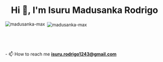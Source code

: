 <h1 align="center">Hi 👋, I'm Isuru Madusanka Rodrigo</h1>

<p><img align="left" src="https://github-readme-stats.vercel.app/api/top-langs?username=madusanka-max&theme=vue-dark&show_icons=true&locale=en&layout=compact" alt="madusanka-max" /></p>
<p>&nbsp;<img align="center" src="https://github-readme-stats.vercel.app/api?username=madusanka-max&theme=vue-dark&show_icons=true&locale=en" alt="madusanka-max" /></p>
<br>






<br><p>- 📫 How to reach me **<a href="https://isuru.rodrigo1243@gmail.com">isuru.rodrigo1243@gmail.com</a>**</p>
